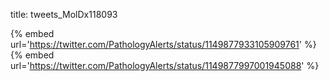 title: tweets_MolDx118093

{% embed url='https://twitter.com/PathologyAlerts/status/1149877933105909761' %}
{% embed url='https://twitter.com/PathologyAlerts/status/1149877997001945088' %}
